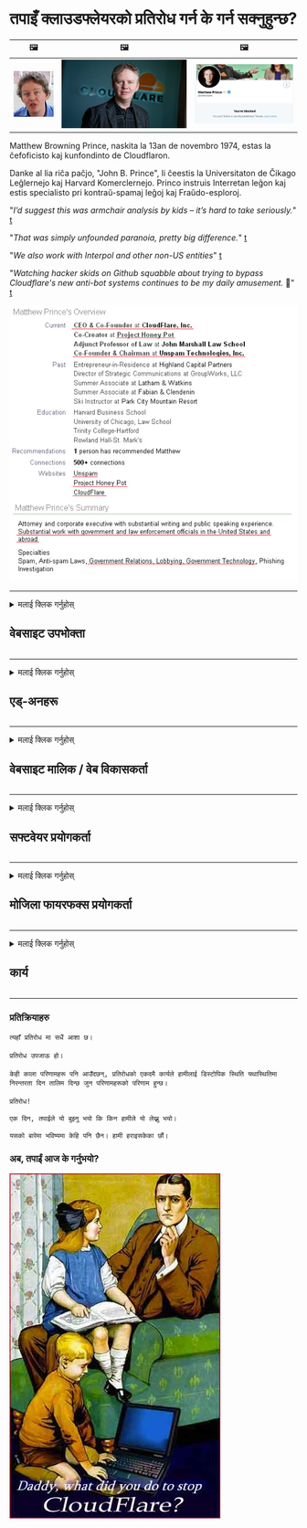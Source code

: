 # तपाइँ क्लाउडफ्लेयरको प्रतिरोध गर्न के गर्न सक्नुहुन्छ?

| 🖼 | 🖼 | 🖼 |
| --- | --- | --- |
| ![](../image/matthew_prince_teen.jpg) | ![](../image/matthew_prince.jpg) | ![](../image/blockedbymatthewprince.jpg) |


Matthew Browning Prince, naskita la 13an de novembro 1974, estas la ĉefoficisto kaj kunfondinto de Cloudflaron.

Danke al lia riĉa paĉjo, "John B. Prince", li ĉeestis la Universitaton de Ĉikago Leĝlernejo kaj Harvard Komerclernejo.
Princo instruis Interretan leĝon kaj estis specialisto pri kontraŭ-spamaj leĝoj kaj Fraŭdo-esploroj.


"*I’d suggest this was armchair analysis by kids – it’s hard to take seriously.*" [t](https://www.theguardian.com/technology/2015/nov/19/cloudflare-accused-by-anonymous-helping-isis)

"*That was simply unfounded paranoia, pretty big difference.*"  [t](https://twitter.com/xxdesmus/status/992757936123359233)

"*We also work with Interpol and other non-US entities*" [t](https://twitter.com/eastdakota/status/1203028504184360960)

"*Watching hacker skids on Github squabble about trying to bypass Cloudflare's new anti-bot systems continues to be my daily amusement.* 🍿" [t](https://twitter.com/eastdakota/status/1273277839102656515)


![](../image/whoismp.jpg)

---


<details>
<summary>मलाई क्लिक गर्नुहोस्

## वेबसाइट उपभोक्ता
</summary>


- यदि तपाइँलाई मनपर्ने वेबसाइटले क्लाउडफ्लेयर प्रयोग गरिरहेको छ भने, उनीहरूलाई क्लाउडफ्लेयर प्रयोग नगर्न भन्नुहोस्।
  - फेसबुक, रेडडिट, ट्विटर वा म्यास्टोडन जस्ता सामाजिक मिडियामा ह्वाइनिंगले कुनै फरक पार्दैन। [कार्यहरू ह्यासट्यागभन्दा ठूलो हुन्छन्।](https://twitter.com/phyzonloop/status/1274132092490862594)
  - वेबसाइट मालिकलाई सम्पर्क गर्न कोशिस गर्नुहोस् यदि तपाईं आफूलाई उपयोगी बनाउन चाहानुहुन्छ भने।

[क्लाउडफ्लेयरले भने](https://github.com/Eloston/ungoogled-chromium/issues/783):
```
हामी तपाईंलाई सिफारिस गर्दछौं कि तपाईं विशिष्ट सेवाहरू वा साइटहरू जुन तपाईं यस मुद्दामा चलाउनुहुन्छ र तपाईंको अनुभव साझा गर्नका लागि प्रशासकहरूसँग सम्पर्क राख्नुहोस्।
```

[यदि तपाईं यसको लागि सोध्दैनन्, वेबसाइट मालिकलाई यो समस्या कहिले पनि थाहा हुँदैन।](../PEOPLE.md)

![](../image/liberapay.jpg)

[सफल उदाहरण](https://counterpartytalk.org/t/turn-off-cloudflare-on-counterparty-co-plz/164/5).<br>
तिमीलाई समस्या छ? [अब आफ्नो आवाज उठाउनुहोस्।](https://github.com/maraoz/maraoz.github.io/issues/1) तल उदाहरण।

```
तपाईं केवल कर्पोरेट सेन्सरशिप र सामूहिक निगरानीमा मद्दत गर्दै हुनुहुन्छ।
http://crimeflare.eu.org
```

```
तपाईंको वेब पृष्ठ क्लाउडफ्लेयरको गोपनीयता-दुरुपयोग निजी पर्खाल-बगैंचामा छ।
http://crimeflare.eu.org
```

- वेबसाइटको गोपनीयता नीति पढ्न केहि समय लिनुहोस्।
  - यदि वेबसाइट क्लाउडफ्लेयर पछाडि छ वा वेबसाइटले क्लाउडफ्लेयरमा जडान गरिएका सेवाहरू प्रयोग गरिरहेको छ।

यसले "क्लाउडफ्लेयर" के हो बुझाउनु पर्छ, र क्लाउडफ्लेयरको साथ तपाईंको डाटा साझा गर्न अनुमतिको लागि सोध्नु पर्छ। त्यसो गर्न असफल भएमा विश्वास भंग हुनेछ र प्रश्नमा रहेको वेबसाइटलाई वेवास्ता गर्नुपर्छ।

[एक स्वीकार्य गोपनीयता नीति उदाहरण यहाँ छ](https://archive.is/bDlTz) ("Subprocessors" > "Entity Name")

```
मैले तपाईंको गोपनीयता नीति पढेको छु र क्लाउडफ्लेयर शब्द भेटिन।
यदि तपाईं क्लाउडफ्लेयरमा मेरो डाटा फीड गर्न जारी राख्नुहुन्छ भने म तपाईंसँग डाटा साझेदारी गर्न अस्वीकार गर्दछु।
http://crimeflare.eu.org
```

यो गोपनीयता नीतिको उदाहरण हो जसमा क्लाउडफ्लेयर शब्द छैन।
[Liberland Jobs](https://archive.is/daKIr) [privacy policy](https://docsend.com/view/feiwyte):

![](../image/cfwontobey.jpg)

क्लाउडफ्लेयरको आफ्नै गोपनीयता नीति छ।
[क्लाउडफ्लेयरले doxxing व्यक्तिहरूलाई माया गर्दछ।](https://www.reddit.com/r/GamerGhazi/comments/2s64fe/be_wary_reporting_to_cloudflare/)

वेबसाइटको साइनअप फारमको लागि यहाँ एक राम्रो उदाहरण छ।
AFAIK, शून्य वेबसाइटले यो गर। के तपाईं तिनीहरूलाई विश्वास गर्नुहुन्छ?

```
"XYZ का लागि साइन अप गर्नुहोस्" क्लिक गरेर, तपाईं हाम्रो सेवा सर्तहरू र गोपनीयता कथनलाई मन्जुर गर्नुहुन्छ।
तपाईं क्लाउडफ्लेयरको साथ आफ्नो डाटा साझा गर्न सहमत गर्नुहुन्छ र क्लाउडफ्लेयरको गोपनीयता कथनमा पनि सहमत हुनुहुन्छ।
यदि क्लाउडफ्लेयरले तपाईंको जानकारी लीक गर्दछ वा तपाईंलाई हाम्रो सर्भरहरूमा जडान हुन दिदैन भने, यो हाम्रो गल्ती होईन। [*]

[ साइन अप ] [ म असहमत ]
```
[*] [PEOPLE.md](../PEOPLE.md)


- तिनीहरूको सेवा प्रयोग नगर्न प्रयास गर्नुहोस्। याद गर्नुहोस् तपाइँ क्लाउडफ्लेयर द्वारा हेरिरहनुभएको छ।
  - ["I'm in your TLS, sniffin' your passworz"](../image/iminurtls.jpg)

- अन्य वेबसाइटको लागि खोजी गर्नुहोस्। त्यहाँ इन्टरनेटमा विकल्प र अवसरहरू छन्!

- दैनिक आधारमा टोर प्रयोग गर्न आफ्ना साथीहरूलाई राजी गर्नुहोस्।
  - बेनामी खुला इन्टरनेटको मानक हुनुपर्दछ!
  - [याद गर्नुहोस् कि टोर प्रोजेक्टले यस परियोजनालाई नमनपराउँदछ।](../HISTORY.md)

</details>

------

<details>
<summary>मलाई क्लिक गर्नुहोस्

## एड्-अनहरू
</summary>

- यदि तपाइँको ब्राउजर फायरफक्स, टोर ब्राउजर, वा Ungoogled क्रोमियम तल यी एड्-अनहरू मध्ये एक प्रयोग गर्नुहोस्।
  - यदि तपाईं अन्य नयाँ एड-ऑन थप्न चाहानुहुन्छ भने यसका बारे पहिला सोध्नुहोस्।


| नाम | विकासकर्ता | समर्थन | ब्लक गर्न सक्दछ | सूचित गर्न सक्दछ | Chrome |
| -------- | -------- | -------- | -------- | -------- | -------- |
| [Bloku Cloudflaron MITM-Atakon](../subfiles/about.bcma.md) | #Addon | [ ? ](http://crimeflare.eu.org/) | **हो**     | **हो**     |  **हो** |
| [Ĉu ligoj estas vundeblaj al MITM-atako?](../subfiles/about.ismm.md) | #Addon | [ ? ](http://crimeflare.eu.org/) | होईन     | **हो**     |  **हो** |
| [Ĉu ĉi tiuj ligoj blokos Tor-uzanton?](../subfiles/about.isat.md) | #Addon | [ ? ](http://crimeflare.eu.org/) | होईन     | **हो**     |  **हो** |
| [Block Cloudflare MITM Attack](https://trac.torproject.org/projects/tor/attachment/ticket/24351/block_cloudflare_mitm_attack-1.0.14.1-an%2Bfx.xpi)<br>[**DELETED BY TOR PROJECT**](../HISTORY.md) | nullius | [ ? ](tool/block_cloudflare_mitm_fx), [Link](http://crimeflare.eu.org/) | **हो**     | **हो**     |  होईन |
| [TPRB](http://34ahehcli3epmhbu2wbl6kw6zdfl74iyc4vg3ja4xwhhst332z3knkyd.onion/) | Sw | [ ? ](http://34ahehcli3epmhbu2wbl6kw6zdfl74iyc4vg3ja4xwhhst332z3knkyd.onion/) | **हो**     | **हो**     |  होईन |
| [Detect Cloudflare](https://addons.mozilla.org/en-US/firefox/addon/detect-cloudflare/) | Frank Otto | [ ? ](https://github.com/traktofon/cf-detect) | होईन     | **हो**     |  होईन |
| [True Sight](https://addons.mozilla.org/en-US/firefox/addon/detect-cloudflare-plus/) | claustromaniac | [ ? ](https://github.com/claustromaniac/detect-cloudflare-plus) | होईन     | **हो**     |  होईन |
| [Which Cloudflare datacenter am I visiting?](https://addons.mozilla.org/en-US/firefox/addon/cf-pop/) | 依云 | [ ? ](https://github.com/lilydjwg/cf-pop) | होईन     | **हो**     |  होईन |


- "डीसेन्ट्रालेइज" "CDNJS (क्लाउडफ्लेयर)" मा जडान रोक्न सक्दछ।
  - यसले नेटवर्कहरूमा पुग्न धेरै अनुरोधहरूलाई रोक्छ, र साइटहरू बिच्छेद गर्न स्थानीय फाईलहरू पुर्‍याउँछ।
  - विकासकर्ताले जवाफ दियो: "[very concerning indeed](https://github.com/Synzvato/decentraleyes/issues/236#issuecomment-352049501)", "[widespread usage severely centralizes the web](https://github.com/Synzvato/decentraleyes/issues/251#issuecomment-366752049)"

- [तपाइँ तपाइँको प्रमाणपत्र प्राधिकरण (CA) बाट क्लाउडफ्लेयर प्रमाणपत्र हटाउन वा अविश्वास गर्न सक्नुहुन्छ।](https://www.ssl.com/how-to/remove-root-certificate-firefox/)

</details>

------

<details>
<summary>मलाई क्लिक गर्नुहोस्

## वेबसाइट मालिक / वेब विकासकर्ता
</summary>


![](../image/word_cloudflarefree.jpg)

- क्लाउडफ्लेयर समाधान, अवधि प्रयोग नगर्नुहोस्।
  - तपाई त्यो भन्दा राम्रो गर्न सक्नुहुन्छ, हैन? [क्लाउडफ्लेयर सदस्यताहरू, योजनाहरू, डोमेनहरू, वा खाताहरू हटाउने तरिका यहाँ छ।](https://support.cloudflare.com/hc/en-us/articles/200167776-Removing-subscriptions-plans-domains-or-accounts)

| 🖼 | 🖼 |
| --- | --- |
| ![](../image/htmlalertcloudflare.jpg) | ![](../image/htmlalertcloudflare2.jpg) |

- थप ग्राहकहरू चाहनुहुन्छ? तिमीलाई थाहा छ के गर्ने। स "्केत "रेखाको माथि" हो।
  - [नमस्कार, तपाईंले "हामी तपाईंको गोपनीयतालाई गम्भीर रूपमा लिन्छौं" लेखे तर मैले "त्रुटि 3०3 निषेधित बेनामी प्रोक्सीलाई अनुमति छैन" मिल्यो।](https://it.slashdot.org/story/19/02/19/0033255/stop-saying-we-take-your-privacy-and-security-seriously) किन तपाईं Tor वा VPN रोक्दै हुनुहुन्छ? [र तपाईं किन अस्थायी ईमेलहरू रोक्दै हुनुहुन्छ?](http://523kpawzkarw3j6afz2elxfs4h3hfclomkcmbjs6kaimo4lokympi6yd.onion/)

![](../image/anonexist.jpg)

- क्लाउडफ्लेयर प्रयोग गर्दा आउटेजको सम्भावना बढ्नेछ। यदि तपाईंको सर्वर तल छ वा क्लाउडफ्लेयर तल छ भने आगन्तुकहरूले तपाईंको वेबसाइटमा पहुँच गर्न सक्दैनन्।
  - [के तपाई वास्तवमै क्लाउडफ्लेयर कहिल्यै तल झर्दैन भन्ने सोच्नुहुन्छ?](https://www.ibtimes.com/cloudflare-down-not-working-sites-producing-504-gateway-timeout-errors-2618008) [Another](https://twitter.com/Jedduff/status/1097875615997399040) [sample](https://twitter.com/search?f=tweets&vertical=default&q=Cloudflare%20is%20having%20problems). [Need more](../PEOPLE.md)?

![](../image/cloudflareinternalerror.jpg)

- तपाईंको "एपीआई सेवा", "सफ्टवेयर अद्यावधिक सर्भर" वा "आरएसएस फिड" प्रोक्सी गर्न क्लाउडफ्लेयर प्रयोग गर्नाले तपाइँको ग्राहकलाई हानी गर्छ। एक ग्राहकले तपाईलाई बोलाए र भन्यो "म तपाईको एपीआई अब प्रयोग गर्न सक्दिन", र तपाईलाई केहि थाहा छैन के भइरहेको छ। क्लाउडफ्लेयरले चुपचाप तपाईंको ग्राहकलाई रोक्न सक्छ। तपाईं यो ठीक छ जस्तो लाग्छ?
  - त्यहाँ धेरै आरएसएस पाठक ग्राहक र आरएसएस रिडर अनलाइन सेवा छन्। यदि तपाईं व्यक्तिहरूलाई सदस्यता लिन अनुमति दिनुहुन्न भने तपाईं किन RSS फिड प्रकाशित गर्दै हुनुहुन्छ?

![](../image/rssfeedovercf.jpg)

- के तपाईंलाई HTTPS प्रमाणपत्र चाहिन्छ? "ले एन्क्रिप्ट गर्नुहोस्" प्रयोग गर्नुहोस् वा यसलाई सीए कम्पनीबाट खरीद गर्नुहोस्।

- के तपाईंलाई DNS सर्भर चाहिन्छ? तपाईंको आफ्नै सर्भर सेट अप गर्न सक्नुहुन्न? कसरी उनीहरूको बारेमा: [Hurricane Electric Free DNS](https://dns.he.net/), [Dyn.com](https://dyn.com/dns/), [1984 Hosting](https://www.1984hosting.com/), [Afraid.Org (व्यवस्थापक तपाईंको खाता मेटाउनुहोस् यदि तपाईं TOR प्रयोग गर्नुहुन्छ)](https://freedns.afraid.org/)

- होस्टिंग सेवा खोज्दै हुनुहुन्छ? नि: शुल्क मात्र? कसरी उनीहरूको बारेमा: [Onion Service](http://vww6ybal4bd7szmgncyruucpgfkqahzddi37ktceo3ah7ngmcopnpyyd.onion/en/security/network-security/tor/onionservices-best-practices), [Free Web Hosting Area](https://freewha.com/), [Autistici/Inventati Web Site Hosting](https://www.autinv5q6en4gpf4.onion/services/website), [Github Pages](https://pages.github.com/), [Surge](https://surge.sh/)
  - [क्लाउडफ्लेयरको विकल्प](../subfiles/cloudflare-alternatives.md)

- के तपाइँ "क्लाउडफ्लेयर-ipfs.com" प्रयोग गर्दै हुनुहुन्छ? [के तपाईंलाई क्लाउडफ्लेयर आईपीएफएस खराब छ थाहा छ?](../PEOPLE.md)

- वेब अनुप्रयोग फायरवाल स्थापना गर्नुहोस् जस्तै OWASP र Fail2Ban तपाईंको सर्वरमा र यसलाई राम्रोसँग कन्फिगर गर्नुहोस्।
  - टोर रोक्नु भनेको समाधान होईन। केवल सानो नराम्रो प्रयोगकर्ताहरूका लागि सबैलाई सजाय नदिनुहोस्।

- पुन: निर्देशित गर्नुहोस् वा "क्लाउडफ्लेयर वार्प" प्रयोगकर्ताहरूलाई तपाईंको वेबसाइट पहुँच गर्नबाट रोक्नुहोस्। र एक कारण प्रदान गर्नुहोस् यदि तपाईं सक्नुहुन्छ भने।

> आईपी ​​सूची: "[क्लाउडफ्लेयरको हालको आईपी दायरा](cloudflare_inc/)"

> A: केवल तिनीहरूलाई ब्लक गर्नुहोस्

```
server {
...
deny 173.245.48.0/20;
deny 103.21.244.0/22;
deny 103.22.200.0/22;
deny 103.31.4.0/22;
deny 141.101.64.0/18;
deny 108.162.192.0/18;
deny 190.93.240.0/20;
deny 188.114.96.0/20;
deny 197.234.240.0/22;
deny 198.41.128.0/17;
deny 162.158.0.0/15;
deny 104.16.0.0/12;
deny 172.64.0.0/13;
deny 131.0.72.0/22;
deny 2400:cb00::/32;
deny 2606:4700::/32;
deny 2803:f800::/32;
deny 2405:b500::/32;
deny 2405:8100::/32;
deny 2a06:98c0::/29;
deny 2c0f:f248::/32;
...
}
```

> B: चेतावनी पृष्ठमा पुन: निर्देशित गर्नुहोस्

```
http {
...
geo $iscf {
default 0;
173.245.48.0/20 1;
103.21.244.0/22 1;
103.22.200.0/22 1;
103.31.4.0/22 1;
141.101.64.0/18 1;
108.162.192.0/18 1;
190.93.240.0/20 1;
188.114.96.0/20 1;
197.234.240.0/22 1;
198.41.128.0/17 1;
162.158.0.0/15 1;
104.16.0.0/12 1;
172.64.0.0/13 1;
131.0.72.0/22 1;
2400:cb00::/32 1;
2606:4700::/32 1;
2803:f800::/32 1;
2405:b500::/32 1;
2405:8100::/32 1;
2a06:98c0::/29 1;
2c0f:f248::/32 1;
}
...
}

server {
...
if ($iscf) {rewrite ^ https://example.com/cfwsorry.php;}
...
}

<?php
header('HTTP/1.1 406 Not Acceptable');
echo <<<CLOUDFLARED
Thank you for visiting ourwebsite.com!<br />
We are sorry, but we can't serve you because your connection is being intercepted by Cloudflare.<br />
Please read http://crimeflare.eu.org for more information.<br />
CLOUDFLARED;
die();
```

- टोर प्याज सेवा सेट गर्नुहोस् वा I2P insite यदि तपाईं स्वतन्त्रतामा विश्वास गर्नुहुन्छ र अज्ञात प्रयोगकर्ताहरूलाई स्वागत गर्नुहुन्छ।

- अन्य क्लियरनेट / टोर डुअल वेबसाइट अपरेटरहरूको सल्लाह लिनुहोस् र अज्ञात साथीहरू बनाउनुहोस्!

</details>

------

<details>
<summary>मलाई क्लिक गर्नुहोस्

## सफ्टवेयर प्रयोगकर्ता
</summary>


- Discord ले क्लाउडफ्लेयर प्रयोग गरिरहेको छ। विकल्पहरू? हामी सुझाव दिन्छौं [**Briar** (Android)](https://f-droid.org/en/packages/org.briarproject.briar.android/), [Ricochet (PC)](https://ricochet.im/), [Tox + Tor (Android/PC)](https://tox.chat/download.html)
  - ब्रायरले टोरे डेमोन समावेश गर्दछ त्यसैले तपाईं ओर्बोट स्थापना गर्नुपर्दैन।
  - Qwtch विकासकर्ताहरू, खुला गोपनीयता, सूचना बिना तिनीहरूको गिट सेवाबाट स्टप_क्लाउडफ्लेयर परियोजना मेटाइयो।

- यदि तपाईं डेबियन GNU / लिनक्स, वा कुनै डेरिभेटिभ प्रयोग गर्नुहुन्छ भने, सदस्यता लिनुहोस्: [bug #831835](https://bugs.debian.org/cgi-bin/bugreport.cgi?bug=831835). र यदि तपाईं सक्नुहुन्छ भने प्याच प्रमाणित गर्न मद्दत गर्नुहोस्, र मर्मतकर्तालाई सहि निष्कर्षमा पुग्न मद्दत गर्नुहोस् कि यो स्वीकार्नुपर्दछ।

- सँधै यी ब्राउजरहरूको सिफारिस गर्नुहोस्।

| नाम | विकासकर्ता | समर्थन | टिप्पणी |
| -------- | -------- | -------- | -------- |
| [Ungoogled-Chromium](https://ungoogled-software.github.io/ungoogled-chromium-binaries/) | Eloston | [ ? ](https://github.com/Eloston/ungoogled-chromium) | PC (Win, Mac, Linux)  _!Tor_ |
| [Bromite](https://www.bromite.org/fdroid) | Bromite | [ ? ](https://github.com/bromite/bromite/issues) | Android  _!Tor_ |
| [Tor Browser](https://www.torproject.org/download/) | Tor Project | [ ? ](https://support.torproject.org/) | PC (Win, Mac, Linux)  _Tor_|
| [Tor Browser Android](https://www.torproject.org/download/) | Tor Project | [ ? ](https://support.torproject.org/) | Android  _Tor_|
| [Onion Browser](https://itunes.apple.com/us/app/onion-browser/id519296448?mt=8) | Mike Tigas | [ ? ](https://github.com/OnionBrowser/OnionBrowser/issues) | Apple iOS  _Tor_|
| [GNU/Icecat](https://www.gnu.org/software/gnuzilla/) | GNU | [ ? ](https://www.gnu.org/software/gnuzilla/) | PC (Linux) |
| [IceCatMobile](https://f-droid.org/en/packages/org.gnu.icecat/) | GNU | [ ? ](https://lists.gnu.org/mailman/listinfo/bug-gnuzilla) | Android |
| [Iridium Browser](https://iridiumbrowser.de/about/) | Iridium | [ ? ](https://github.com/iridium-browser/iridium-browser/) | PC (Win, Mac, Linux, OpenBSD) |


अन्य सफ्टवेयरको गोपनीयता अपूर्ण छ। यसको मतलब टोर ब्राउजर "उत्तम" छैन।
कुनै 100% सुरक्षित छैन न त 100% निजी र इन्टरनेट र प्रविधि मा निजी छ।

- टोर प्रयोग गर्न चाहनुहुन्न? तपाईं टोर डेमनको साथ कुनै पनि ब्राउजर प्रयोग गर्न सक्नुहुनेछ।
  - [नोट गर्नुहोस् कि टोर प्रोजेक्टले यो मनपर्दैन।](https://support.torproject.org/tbb/tbb-9/) टोर ब्राउजर प्रयोग गर्नुहोस् यदि तपाईं त्यसो गर्न सक्षम हुनुहुन्छ भने।
- [टोरको साथ क्रोमियम कसरी प्रयोग गर्ने](../subfiles/chromium_tor.md)


अर्को सफ्टवेयरको गोपनीयता बारे कुरा गरौं।

- [यदि तपाईंले वास्तवमै फायरफक्स प्रयोग गर्न आवश्यक छ भने, "फायरफक्स ईएसआर" छान्नुहोस्।](https://www.mozilla.org/en-US/firefox/organizations/)
  - [फायरफक्स - स्पाइवेयर वाचडग](https://spyware.neocities.org/articles/firefox.html)
  - [फायरफक्सले स्वतन्त्र बोली अस्वीकार गर्दछ, स्वतन्त्र बोलीमा प्रतिबन्ध लगाउँछ](https://web.archive.org/web/20200423010026/https://reclaimthenet.org/firefox-rejects-free-speech-bans-free-speech-commenting-plugin-dissenter-from-its-extensions-gallery/)
  - ["१००+ डाउनभोटहरू। यस्तो देखिन्छ कि एक सफ्टवेयर कम्पनीलाई टाँस्न को लागी ... सफ्टवेयर आजकल धेरै धेरै छ।"](https://old.reddit.com/r/firefox/comments/gutdiw/weve_got_work_to_do_the_mozilla_blog/fslbbb6/)
  - [ओह, किन फायरफक्सले मेरो यूआरएल बारमा प्रायोजित लिंकहरू देखाउँदै छ?](https://www.reddit.com/r/firefox/comments/jybx2w/uh_why_is_firefox_showing_me_sponsored_links_in/)
  - [मोजिला - शैतान अवतार](https://digdeeper.neocities.org/ghost/mozilla.html)

- [याद गर्नुहोस्, मोजिल्लाले क्लाउडफ्लेयर सेवा प्रयोग गरिरहेको छ।](https://www.robtex.com/dns-lookup/www.mozilla.org) [तिनीहरू आफ्नो उत्पादनमा क्लाउडफ्लेयरको डीएनएस सेवा पनि प्रयोग गरिरहेछन्।](https://www.theregister.co.uk/2018/03/21/mozilla_testing_dns_encryption/)

- [मोजिलाले आधिकारिक रूपमा यो टिकट अस्वीकार गर्‍यो।](https://bugzilla.mozilla.org/show_bug.cgi?id=1426618)

- [फायरफक्स फोकस एक मजाक हो।](https://github.com/mozilla-mobile/focus-android/issues/1743) [तिनीहरूले टेलमेट्री बन्द गर्ने वाचा गरे तर तिनीहरूले यो परिवर्तन गरे।](https://github.com/mozilla-mobile/focus-android/issues/4210)

- [पालेमुन / बेसिलिस्क विकासकर्ताले क्लाउडफ्लेयर मन पराउँछन्।](https://github.com/mozilla-mobile/focus-android/issues/1743#issuecomment-345993097)
  - [प्याले मूनको आर्काइभ सर्वरले १ware महिनासम्म ह्याक गरेर मालवेयर फैलायो](https://www.reddit.com/r/privacytoolsIO/comments/cc808y/pale_moons_archive_server_hacked_and_spread/)
  - उहाँ टोर प्रयोगकर्ताहरूलाई पनि घृणा गर्नुहुन्छ - "[यो टोर तिर शत्रुतापूर्ण गरौं। मलाई लाग्छ धेरै साइटहरू यसको अत्यधिक दुरुपयोग कारकलाई विचार गर्दै टोर प्रति शत्रुतापूर्ण हुनुपर्दछ।](https://github.com/yacy/yacy_search_server/issues/314#issuecomment-565932097)"

- [वाटरफक्समा गम्भीर "फोन होम" समस्या छ](https://spyware.neocities.org/articles/waterfox.html)

- [गुगल क्रोम एक स्पाइवेयर हो।](https://www.gnu.org/proprietary/malware-google.en.html)
  - [गुगलले तपाईंको गतिविधि प्रोफाइल गर्दछ।](https://spyware.neocities.org/articles/chrome.html)

- [SRWare Iron धेरै फोन घर जडान बनाउन।](https://spyware.neocities.org/articles/iron.html) यो गुगल डोमेनमा पनि जडान गर्दछ।

- [बहादुर ब्राउजर व्हाइटलिस्ट फेसबुक / ट्विटर ट्र्याकरहरू।](https://www.bleepingcomputer.com/news/security/facebook-twitter-trackers-whitelisted-by-brave-browser/)
  - [यहाँ थप मुद्दाहरू छन्।](https://spyware.neocities.org/articles/brave.html)
  - [binance सम्बद्ध आईडी](https://twitter.com/cryptonator1337/status/1269594587716374528)

- [माईक्रोसफ्ट एजले फेसबुकको उपयोगकर्ताको पछाडि फ्ल्यास कोड चलाउन दिन्छ।](https://www.zdnet.com/article/microsoft-edge-lets-facebook-run-flash-code-behind-users-backs/)

- [भिवालदीले तपाइँको गोपनीयतालाई आदर गर्दैन।](https://spyware.neocities.org/articles/vivaldi.html)

- [ओपेरा स्पायवेयर स्तर: अत्यधिक उच्च](https://spyware.neocities.org/articles/opera.html)

- Apple iOS: [तपाइँ आईओएस मा सबै मा उपयोग गर्नु हुँदैन, मुख्य किनभने यो मालवेयर हो।](https://www.gnu.org/proprietary/malware-apple.html)

त्यसकारण हामी माथि तालिका मात्र सिफारिस गर्दछौं। अरु केही छैन।

</details>

------

<details>
<summary>मलाई क्लिक गर्नुहोस्

## मोजिला फायरफक्स प्रयोगकर्ता
</summary>


- "फायरफक्स नाइटली" ले अप्ट-आउट विधि बिना मोजिला सर्भरहरूमा डिबग-स्तर जानकारी पठाउँदछ।
  - [मोजिला सर्भरहरू क्लाउडफ्लेयरमा छन्](https://www.digwebinterface.com/?hostnames=www.mozilla.org%0D%0Amozilla.cloudflare-dns.com&type=&ns=resolver&useresolver=8.8.4.4&nameservers=)

- फायरफक्सलाई मोजिला सर्भरहरूमा जडान हुन निषेध गर्न सम्भव छ।
  - [मोजिलाको नीति-टेम्प्लेट गाइड](https://github.com/mozilla/policy-templates/blob/master/README.md)
  - दिमागमा राख्नुहोस् कि यो ट्रिकले पछिल्लो संस्करणमा काम गर्न रोक्न सक्दछ किनकि मोजिला आफैले स्वेतसूची गर्न मनपराउँदछ।
  - तिनीहरूलाई पूर्ण रूपमा रोक्न फायरवाल र DNS फिल्टर प्रयोग गर्नुहोस्।

"`/distribution/policies.json`"

>     "WebsiteFilter": {
> 		"Block": [
> 		"*://*.mozilla.com/*",
> 		"*://*.mozilla.net/*",
> 		"*://*.mozilla.org/*",
> 		"*://webcompat.com/*",
> 		"*://*.firefox.com/*",
> 		"*://*.thunderbird.net/*",
> 		"*://*.cloudflare.com/*"
> 		]
>     },


- ~~Mozilla को ट्र्याकरमा बग रिपोर्ट गर्नुहोस्, उनीहरूलाई क्लाउडफ्लेयर प्रयोग नगर्न भन्दै।~~ त्यहाँ बगजिलामा बग रिपोर्ट थियो। धेरै व्यक्तिहरू उनीहरूको चिन्ता पोष्ट गरियो, तर बग २०१ 2018 मा प्रशासकद्वारा लुकाइएको थियो।

- तपाईं फायरफक्समा DoH असक्षम गर्न सक्नुहुन्छ।
  - [फायरफक्सको पूर्वनिर्धारित DNS प्रदायक परिवर्तन गर्नुहोस्](../subfiles/change-firefox-dns.md)

![](../image/firefoxdns.jpg)

- [यदि तपाईं गैर- ISP DNS प्रयोग गर्न चाहानुहुन्छ भने, OpenNIC Tier2 DNS सेवा वा कुनै पनि गैर-क्लाउडफ्लेयर DNS सेवाहरूको प्रयोग गर्ने बारे विचार गर्नुहोस्।](https://wiki.opennic.org/start)
![](../image/opennic.jpg)
  - DNS का साथ क्लाउडफ्लेयर रोक्नुहोस्। [Crimeflare DNS](https://dns.crimeflare.eu.org/)

- तपाईं टोरलाई DNS रिजल्भरको रूपमा प्रयोग गर्न सक्नुहुनेछ। [यदि तपाईं टोर विशेषज्ञ हुनुहुन्न भने, यहाँ प्रश्न सोध्नुहोस्।](https://tor.stackexchange.com/)

> **कसरी?**
> 1. Tor डाउनलोड गर्नुहोस् र तपाईंको कम्प्युटरमा स्थापना गर्नुहोस्।
> 2. यस लाइनलाई "torrc" फाईलमा थप्नुहोस्।
> DNSPort 127.0.0.1:53
> 3. पुनः सुरु गर्नुहोस्
> 4. तपाइँको कम्प्युटरको DNS सर्भर "१२7.०.०.१" मा सेट गर्नुहोस्।

</details>

------

<details>
<summary>मलाई क्लिक गर्नुहोस्

## कार्य
</summary>


- अरूलाई क्लाउडफ्लेयरको खतराहरूको बारेमा बताउनुहोस्।

- [यो भण्डार सुधार गर्न मद्दत गर्नुहोस्।](http://crimeflare.eu.org).
  - दुबै सूचीहरू, यसको बिरूद्ध तर्कहरू र विवरणहरू।

- [कागजात गर्नुहोस् र धेरै सार्वजनिक गर्नुहोस् जहाँ चीजहरू क्लाउडफ्लेयर (र समान कम्पनिहरू) सँग गलत हुन्छन्, निश्चित गर्नुहोस् जब तपाईं यस्तो गर्नुहुँदा यस भण्डारको उल्लेख गर्न निश्चित हुनुहुन्छ।](http://crimeflare.eu.org) :)

- टोर डिफल्टद्वारा अधिक व्यक्तिहरू लिनुहोस् ताकि तिनीहरू वेबको अनुभव संसारका विभिन्न भागहरूको दृष्टिकोणबाट गर्न सक्दछन्।

- समूहहरू सुरू गर्नुहोस्, सामाजिक मिडिया र meatspace मा, क्लाउडफ्लेयरबाट संसारलाई स्वतन्त्र गर्न समर्पित।

- जहाँ उपयुक्त छ, यो भण्डारमा यी समूहहरूमा लिंक गर्नुहोस् - यो समूहको रूपमा मिलेर काम गर्ने समन्वयको लागि ठाउँ हुन सक्छ।

- [एक कूप सुरू गर्नुहोस् जुन क्लाउडफ्लेयरको अर्थपूर्ण गैर कर्पोरेट विकल्प प्रदान गर्न सक्दछ।](../subfiles/cloudflare-alternatives.md)

- हामीलाई कुनै पनि विकल्पहरू थाहा दिनुहोस् कम्तिमा क्लाउडफ्लेयरको बिरूद्ध बहु-स्तरित रक्षा प्रदान गर्न मद्दतको लागि।

- यदि तपाईं क्लाउडफ्लेयर ग्राहक हुनुहुन्छ भने, आफ्नो गोपनीयता सेटिंग्स सेट गर्नुहोस्, र तिनीहरूलाई उल्ल .्घन गर्न प्रतीक्षा गर्नुहोस्।
  - [त्यसोभए तिनीहरूलाई विरोधी स्प्याम / गोपनीयता उल्ल privacy्घन शुल्क अन्तर्गत ल्याउनुहोस्।](https://twitter.com/thexpaw/status/1108424723233419264)

- यदि तपाईं संयुक्त राज्य अमेरिकामा हुनुहुन्छ र वेबसाइटमा प्रश्न भएको बैंक वा एकाउन्टेन्ट हो भने, ग्र्याम ch लीच – ब्लिली एक्ट, वा अमेरिकन डिसेबिलिटी ऐन अन्तर्गत अमेरिकीहरू बीच कानुनी दवाव ल्याउने प्रयास गर्नुहोस् र हामीलाई कति टाढासम्म पुग्नुहोस् भनेर हामीलाई रिपोर्ट गर्नुहोस्। ।

- यदि वेबसाइट एक सरकारी साइट हो भने अमेरिकी संविधानको पहिलो संशोधन अन्तर्गत कानुनी दवाव ल्याउने प्रयास गर्नुहोस्।

- यदि तपाईं EU नागरिक हुनुहुन्छ भने, सामान्य डाटा संरक्षण नियमन अन्तर्गत तपाईंको व्यक्तिगत जानकारी पठाउन वेबसाइटमा सम्पर्क गर्नुहोस्। यदि उनीहरूले तपाईलाई तपाईको जानकारी दिन अस्वीकार गर्छन् भने त्यो कानूनको उल्ल .्घन हो।

- कम्पनीहरू जसले आफ्नो वेबसाइटमा सेवा प्रस्ताव गर्छन् भनेर उपभोक्ता सुरक्षा संगठन र बीबीबी लाई "झूटा विज्ञापन" को रूपमा रिपोर्ट गर्ने प्रयास गर्नुहोस्। क्लाउडफ्लेयर वेबसाइटहरू क्लाउडफ्लेयर सर्भरहरू द्वारा सेवा गरिन्छ।

- [ITU ले अमेरिकाको सन्दर्भमा सुझाव दिन्छ कि क्लाउडफ्लेयर यति ठूलो हुन थाल्छ कि उनीहरूमाथि विश्वासघात कानून ल्याउन सकिन्छ।](https://www.itu.int/en/ITU-T/Workshops-and-Seminars/20181218/Documents/Geoff_Huston_Presentation.pdf)

- यो GNU GPL संस्करण मा यस्तो सेवा पछाडि स्रोत कोड भण्डारणको बिरूद्ध एउटा प्रावधान समावेश हुन सक्छ, सबै GPLv4 र पछिका प्रोग्रामहरूको लागि आवश्यक छ जुन कम से कम स्रोत कोड टोर प्रयोगकर्ताहरू बिरुद्द भेदभाव नगर्ने माध्यम मार्फत पहुँचयोग्य छ।

</details>

------

### प्रतिक्रियाहरु

```
त्यहाँ प्रतिरोध मा सधैं आशा छ।

प्रतिरोध उपजाऊ हो।

केही काला परिणामहरू पनि आउँदछन्, प्रतिरोधको एकदमै कार्यले हामीलाई डिस्टोपिक स्थिति यथास्थितिमा निरन्तरता दिन तालिम दिन्छ जुन परिणामहरूको परिणाम हुन्छ।

प्रतिरोध!
```

```
एक दिन, तपाईले यो बुझ्नु भयो कि किन हामीले यो लेख्नु भयो।
```

```
यसको बारेमा भविष्यमा केहि पनि छैन। हामी हराइसकेका छौं।
```

### अब, तपाईं आज के गर्नुभयो?


![](../image/stopcf.jpg)
